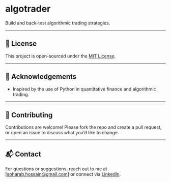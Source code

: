 # algotrader
Build and back-test algorithmic trading strategies.




---

## 📄 License

This project is open-sourced under the [MIT License](LICENSE).

---

## 🙌 Acknowledgements

- Inspired by the use of Python in quantitative finance and algorithmic trading.

---

## 🤝 Contributing

Contributions are welcome! Please fork the repo and create a pull request, or open an issue to discuss what you’d like to change.

---

## 📬 Contact

For questions or suggestions, reach out to me at [soharab.hossain@gmail.com] or connect via [LinkedIn](https://www.linkedin.com/in/soharab).
